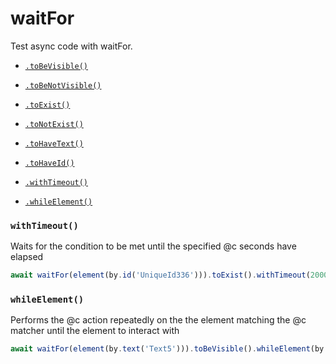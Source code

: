 # waitFor
Test async code with waitFor. 


- [`.toBeVisible()`](#tobevisible)
- [`.toBeNotVisible()`](#tobenotvisible)
- [`.toExist()`](#toexist)
- [`.toNotExist()`](#tonotexist)
- [`.toHaveText()`](#tohavetexttext)
- [`.toHaveId()`](#tohaveidid)


- [`.withTimeout()`](#withtimeout)
- [`.whileElement()`](#whileelement)






### `withTimeout()`
Waits for the condition to be met until the specified @c seconds have elapsed

```js
await waitFor(element(by.id('UniqueId336'))).toExist().withTimeout(2000);
```


### `whileElement()`
Performs the @c action repeatedly on the the element matching the @c matcher until the element to interact with
 
```js
await waitFor(element(by.text('Text5'))).toBeVisible().whileElement(by.id('ScrollView630')).scroll(50, 'down');
```